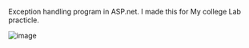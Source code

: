 Exception handling program in ASP.net. I made this for My college Lab practicle.

![image](https://github.com/yogeshwaran08/ExceptionHandling-using-CSharp/assets/85753695/3eeb7b5a-1d2f-4a96-99ac-d3605b998373)
